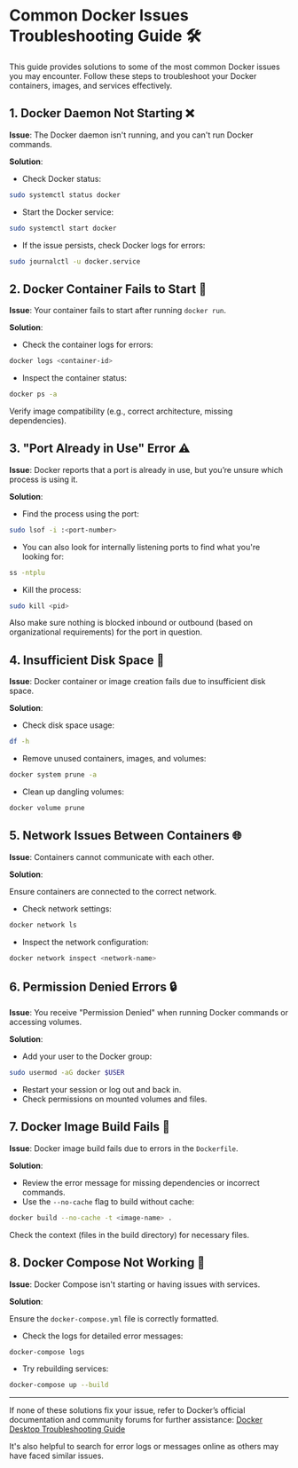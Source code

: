# Common Docker Issues Troubleshooting Guide 🛠️

This guide provides solutions to some of the most common Docker issues you may encounter. Follow these steps to troubleshoot your Docker containers, images, and services effectively.

## 1. Docker Daemon Not Starting ❌

**Issue**: The Docker daemon isn't running, and you can't run Docker commands.

**Solution**:

- Check Docker status:  
```bash
sudo systemctl status docker
```


- Start the Docker service:
```bash
sudo systemctl start docker
```

- If the issue persists, check Docker logs for errors:
```bash
sudo journalctl -u docker.service
```

## 2. Docker Container Fails to Start 🚫

**Issue**: Your container fails to start after running `docker run`.

**Solution**:

- Check the container logs for errors:
```bash
docker logs <container-id>
```

- Inspect the container status:
```bash
docker ps -a
```

Verify image compatibility (e.g., correct architecture, missing dependencies).

## 3. "Port Already in Use" Error ⚠️

**Issue**: Docker reports that a port is already in use, but you’re unsure which process is using it.

**Solution**:

- Find the process using the port:
```bash
sudo lsof -i :<port-number>
```

* You can also look for internally listening ports to find what you're looking for:
```bash
ss -ntplu
```

- Kill the process:
```bash
sudo kill <pid>  
```

Also make sure nothing is blocked inbound or outbound (based on organizational requirements) for the port in question.
## 4. Insufficient Disk Space 🏴

**Issue**: Docker container or image creation fails due to insufficient disk space.

**Solution**:

- Check disk space usage:
```bash
df -h
```

- Remove unused containers, images, and volumes:
```bash
docker system prune -a
```

- Clean up dangling volumes:
```bash
docker volume prune
```

## 5. Network Issues Between Containers 🌐

**Issue**: Containers cannot communicate with each other.

**Solution**:

 Ensure containers are connected to the correct network.
 
- Check network settings:
```bash
docker network ls
```

- Inspect the network configuration:
```bash
docker network inspect <network-name>
```

## 6. Permission Denied Errors 🔒

**Issue**: You receive "Permission Denied" when running Docker commands or accessing volumes.

**Solution**:

- Add your user to the Docker group:
```bash
sudo usermod -aG docker $USER
```

- Restart your session or log out and back in.
- Check permissions on mounted volumes and files.

## 7. Docker Image Build Fails 🚧

**Issue**: Docker image build fails due to errors in the `Dockerfile`.

**Solution**:

- Review the error message for missing dependencies or incorrect commands.
- Use the `--no-cache` flag to build without cache:
```bash
docker build --no-cache -t <image-name> .
```

Check the context (files in the build directory) for necessary files.

## 8. Docker Compose Not Working 🧩

**Issue**: Docker Compose isn't starting or having issues with services.

**Solution**:

Ensure the `docker-compose.yml` file is correctly formatted.

- Check the logs for detailed error messages:
```bash
docker-compose logs
```

- Try rebuilding services:
```bash
docker-compose up --build
```

---

If none of these solutions fix your issue, refer to Docker’s official documentation and community forums for further assistance: [Docker Desktop Troubleshooting Guide](https://docs.docker.com/desktop/troubleshoot-and-support/troubleshoot/)

It's also helpful to search for error logs or messages online as others may have faced similar issues.

